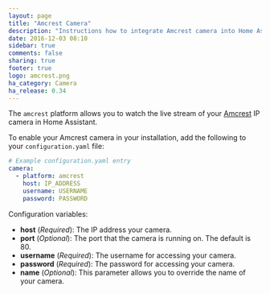 ```yaml
---
layout: page
title: "Amcrest Camera"
description: "Instructions how to integrate Amcrest camera into Home Assistant."
date: 2016-12-03 08:10
sidebar: true
comments: false
sharing: true
footer: true
logo: amcrest.png
ha_category: Camera
ha_release: 0.34
---
```


The `amcrest` platform allows you to watch the live stream of your [Amcrest](https://amcrest.com/) IP camera in Home Assistant.

To enable your Amcrest camera in your installation, add the following to your `configuration.yaml` file:

```yaml
# Example configuration.yaml entry
camera:
  - platform: amcrest
    host: IP_ADDRESS
    username: USERNAME
    password: PASSWORD
```

Configuration variables:

- **host** (*Required*): The IP address your camera.
- **port** (*Optional*): The port that the camera is running on. The default is 80. 
- **username** (*Required*): The username for accessing your camera.
- **password** (*Required*): The password for accessing your camera.
- **name** (*Optional*): This parameter allows you to override the name of your camera.
